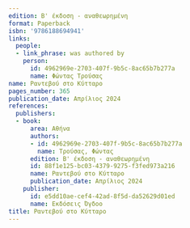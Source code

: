 ```yaml
---
edition: Β' έκδοση - αναθεωρημένη
format: Paperback
isbn: '9786188694941'
links:
  people:
  - link_phrase: was authored by
    person:
      id: 4962969e-2703-407f-9b5c-8ac65b7b277a
      name: Φώντας Τρούσας
name: Ραντεβού στο Κύτταρο
pages_number: 365
publication_date: Απρίλιος 2024
references:
  publishers:
  - book:
      area: Αθήνα
      authors:
      - id: 4962969e-2703-407f-9b5c-8ac65b7b277a
        name: Τρούσας, Φώντας
      edition: Β' έκδοση - αναθεωρημένη
      id: 88f1e125-bc03-4379-9275-f3fed973a216
      name: Ραντεβού στο Κύτταρο
      publication_date: Απρίλιος 2024
    publisher:
      id: e5dd10ae-cef4-42ad-8f5d-da52629d01ed
      name: Εκδόσεις Όγδοο
title: Ραντεβού στο Κύτταρο
---
```


